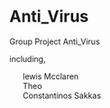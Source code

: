 # Anti_Virus
Group Project Anti_Virus

including,
<br>
<ul>
lewis Mcclaren
<br>
Theo 
<br>
Constantinos Sakkas  
</ul>
